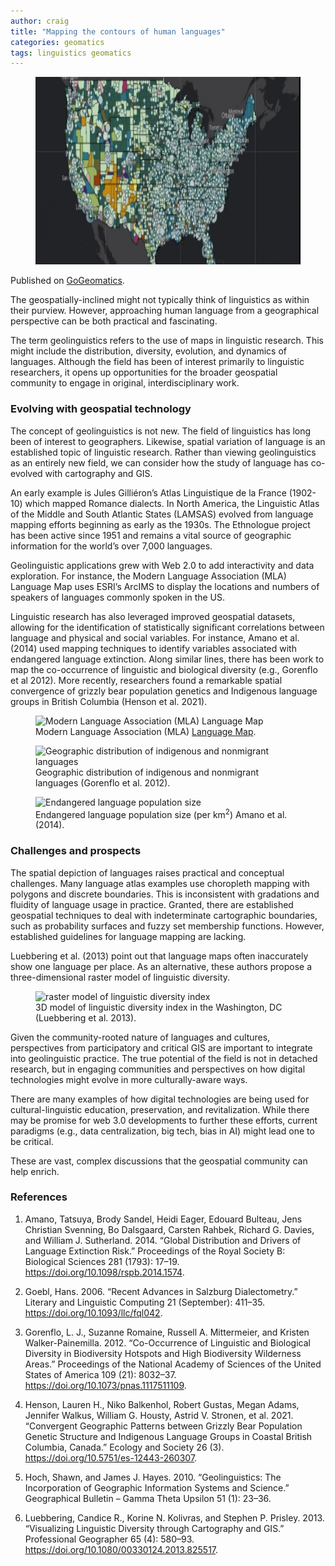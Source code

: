 ```yaml
---
author: craig
title: "Mapping the contours of human languages"
categories: geomatics
tags: linguistics geomatics
---
```


<figure class="aligncenter">
	<img src="/assets/images/language-map.webp" width="800" height="300" alt="Map of languguages in US - ESRI" />
</figure>

<p>Published on <a href="https://gogeomatics.ca/mapping-the-contours-of-human-languages/" target="_blank">GoGeomatics</a>.</p>

<p>The geospatially-inclined might not typically think of linguistics as within their purview. However, approaching human language from a geographical perspective can be both practical and fascinating.</p>

<p>The term geolinguistics refers to the use of maps in linguistic research. This might include the distribution, diversity, evolution, and dynamics of languages. Although the field has been of interest primarily to linguistic researchers, it opens up opportunities for the broader geospatial community to engage in original, interdisciplinary work.</p>

### Evolving with geospatial technology

The concept of geolinguistics is not new. The field of linguistics has long been of interest to geographers. Likewise, spatial variation of language is an established topic of linguistic research. Rather than viewing geolinguistics as an entirely new field, we can consider how the study of language has co-evolved with cartography and GIS.
<!--more-->
An early example is Jules Gilliéron’s Atlas Linguistique de la France (1902-10) which mapped Romance dialects. In North America, the Linguistic Atlas of the Middle and South Atlantic States (LAMSAS) evolved from language mapping efforts beginning as early as the 1930s. The Ethnologue project has been active since 1951 and remains a vital source of geographic information for the world’s over 7,000 languages.

Geolinguistic applications grew with Web 2.0 to add interactivity and data exploration. For instance, the Modern Language Association (MLA) Language Map uses ESRI’s ArcIMS to display the locations and numbers of speakers of languages commonly spoken in the US. 

Linguistic research has also leveraged improved geospatial datasets, allowing for the identification of statistically significant correlations between language and physical and social variables. For instance, Amano et al. (2014) used mapping techniques to identify variables associated with endangered language extinction. Along similar lines, there has been work to map the co-occurrence of linguistic and biological diversity (e.g., Gorenflo et al 2012). More recently, researchers found a remarkable spatial convergence of grizzly bear population genetics and Indigenous language groups in British Columbia (Henson et al. 2021). 

<figure class="aligncenter">
	<img src="https://gogeomatics.ca/wp-content/uploads/Language-map-500x139.png" alt="Modern Language Association (MLA) Language Map" />
	<figcaption>Modern Language Association (MLA) <a href="https://www.mla.org/Resources/Guidelines-and-Data/MLA-Language-Map" target="_blank">Language Map</a>.</figcaption>
</figure>


<figure class="aligncenter">
	<img src="https://gogeomatics.ca/wp-content/uploads/Indigenous-languages-500x277.png" alt="Geographic distribution of indigenous and nonmigrant languages" />
	<figcaption>Geographic distribution of indigenous and nonmigrant languages (Gorenflo et al. 2012).</figcaption>
</figure>

<figure class="aligncenter">
	<img src="https://gogeomatics.ca/wp-content/uploads/endangered-language-500x218.png" alt="Endangered language population size" />
	<figcaption>Endangered language population size (per km<sup>2</sup>) Amano et al. (2014).</figcaption>
</figure>

### Challenges and prospects

The spatial depiction of languages raises practical and conceptual challenges. Many language atlas examples use choropleth mapping with polygons and discrete boundaries. This is inconsistent with gradations and fluidity of language usage in practice. Granted, there are established geospatial techniques to deal with indeterminate cartographic boundaries, such as probability surfaces and fuzzy set membership functions. However, established guidelines for language mapping are lacking. 

Luebbering et al. (2013) point out that language maps often inaccurately show one language per place. As an alternative, these authors propose a three-dimensional raster model of linguistic diversity.  

<figure class="aligncenter">
	<img src="https://gogeomatics.ca/wp-content/uploads/washington-DC-500x285.png" alt="raster model of linguistic diversity index" />
	<figcaption>3D model of linguistic diversity index in the Washington, DC (Luebbering et al. 2013).</figcaption>
</figure>

Given the community-rooted nature of languages and cultures, perspectives from participatory and critical GIS are important to integrate into geolinguistic practice. The true potential of the field is not in detached research, but in engaging communities and perspectives on how digital technologies might evolve in more culturally-aware ways.

There are many examples of how digital technologies are being used for cultural-linguistic education, preservation, and revitalization. While there may be promise for web 3.0 developments to further these efforts, current paradigms (e.g., data centralization, big tech, bias in AI) might lead one to be critical. 

These are vast, complex discussions that the geospatial community can help enrich.


### References
1. Amano, Tatsuya, Brody Sandel, Heidi Eager, Edouard Bulteau, Jens Christian Svenning, Bo Dalsgaard, Carsten Rahbek, Richard G. Davies, and William J. Sutherland. 2014. “Global Distribution and Drivers of Language Extinction Risk.” Proceedings of the Royal Society B: Biological Sciences 281 (1793): 17–19. https://doi.org/10.1098/rspb.2014.1574.

2. Goebl, Hans. 2006. “Recent Advances in Salzburg Dialectometry.” Literary and Linguistic Computing 21 (September): 411–35. https://doi.org/10.1093/llc/fql042.

3. Gorenflo, L. J., Suzanne Romaine, Russell A. Mittermeier, and Kristen Walker-Painemilla. 2012. “Co-Occurrence of Linguistic and Biological Diversity in Biodiversity Hotspots and High Biodiversity Wilderness Areas.” Proceedings of the National Academy of Sciences of the United States of America 109 (21): 8032–37. https://doi.org/10.1073/pnas.1117511109.

4. Henson, Lauren H., Niko Balkenhol, Robert Gustas, Megan Adams, Jennifer Walkus, William G. Housty, Astrid V. Stronen, et al. 2021. “Convergent Geographic Patterns between Grizzly Bear Population Genetic Structure and Indigenous Language Groups in Coastal British Columbia, Canada.” Ecology and Society 26 (3). https://doi.org/10.5751/es-12443-260307.

5. Hoch, Shawn, and James J. Hayes. 2010. “Geolinguistics: The Incorporation of Geographic Information Systems and Science.” Geographical Bulletin – Gamma Theta Upsilon 51 (1): 23–36.

6. Luebbering, Candice R., Korine N. Kolivras, and Stephen P. Prisley. 2013. “Visualizing Linguistic Diversity through Cartography and GIS.” Professional Geographer 65 (4): 580–93. https://doi.org/10.1080/00330124.2013.825517.